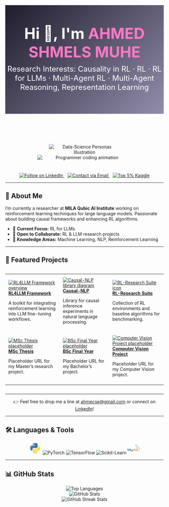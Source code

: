 <header>
  <!-- ====== Custom Banner ====== -->
  <section align="center" style="background: linear-gradient(135deg, #1f1c2c, #928dab); padding: 60px 0; color: #fff;">
    <h1 style="font-size: 3rem; margin: 0;">Hi 👋, I'm <span style="color: #ff79c6;">AHMED SHMELS MUHE</span></h1>
    <p style="font-size: 1.5rem; margin: 10px 0;">
  Research Interests: Causality in RL · RL · RL for LLMs · Multi-Agent RL · Multi-Agent Reasoning, Representation Learning
</p>

  </section>
</header>

<main>
  <!-- ====== Header & GIF ====== -->
  <div align="center" style="display: flex; align-items: center; justify-content: space-around; padding: 40px 0; flex-wrap: wrap;">
    <img src="https://www.arangodb.com/wp-content/uploads/2022/04/Data-Science-Personas-icons.png" alt="Data-Science Personas Illustration" style="max-width: 45%; height: auto;" />
    <img alt="Programmer coding animation" width="300" src="https://cdn.dribbble.com/users/1162077/screenshots/3848914/programmer.gif" />
  </div>

  <!-- ====== Connect & Follow ====== -->
  <section align="center">
    <a href="https://www.linkedin.com/in/ahmecse/" target="_blank" rel="noopener noreferrer">
      <img src="https://img.shields.io/badge/LinkedIn-Follow-blue?style=for-the-badge&logo=linkedin" alt="Follow on LinkedIn" />
    </a>
    <a href="mailto:ahmecse@gmail.com" target="_blank" rel="noopener noreferrer" style="margin-left: 10px;">
      <img src="https://img.shields.io/badge/Email-Contact-green?style=for-the-badge&logo=gmail" alt="Contact via Email" />
    </a>
    <a href="https://www.kaggle.com/ahmecse" target="_blank" rel="noopener noreferrer" style="margin-left: 10px;">
      <img src="https://img.shields.io/badge/Kaggle-Top%205%25-brightgreen?style=for-the-badge&logo=kaggle" alt="Top 5% Kaggle" />
    </a>
  </section>

  <hr />

  <!-- ====== About Me ====== -->
  <section>
    <h2>🔎 About Me</h2>
    <p>I’m currently a researcher at <strong>MILA Qubic AI Institute</strong> working on reinforcement learning techniques for large language models. Passionate about building causal frameworks and enhancing RL algorithms.</p>
    <ul>
      <li>🔭 <strong>Current Focus:</strong> RL for LLMs</li>
      <li>👯 <strong>Open to Collaborate:</strong> RL &amp; LLM research projects</li>
      <li>💬 <strong>Knowledge Areas:</strong> Machine Learning, NLP, Reinforcement Learning</li>
    </ul>
  </section>

  <hr />

  <!-- ====== Featured Projects ====== -->
  <section>
    <h2>🚀 Featured Projects</h2>
    <div style="overflow-x:auto;">
      <table>
        <tr>
          <td class="project-card">
            <a href="https://github.com/ahmecse/RL4LLM" target="_blank" rel="noopener noreferrer">
              <img src="https://raw.githubusercontent.com/ahmecse/RL4LLM/main/docs/overview.png" alt="RL4LLM Framework overview" width="100" />
              <br /><strong>RL4LLM Framework</strong>
            </a>
            <p>A toolkit for integrating reinforcement learning into LLM fine-tuning workflows.</p>
          </td>
          <td class="project-card">
            <a href="https://github.com/ahmecse/causal-nlp" target="_blank" rel="noopener noreferrer">
              <img src="https://raw.githubusercontent.com/ahmecse/causal-nlp/master/assets/diagram.png" alt="Causal-NLP library diagram" width="100" />
              <br /><strong>Causal-NLP</strong>
            </a>
            <p>Library for causal inference experiments in natural language processing.</p>
          </td>
          <td class="project-card">
            <a href="https://github.com/ahmecse/rl-research" target="_blank" rel="noopener noreferrer">
              <img src="https://raw.githubusercontent.com/ahmecse/rl-research/main/assets/rl.png" alt="RL-Research Suite icon" width="100" />
              <br /><strong>RL-Research Suite</strong>
            </a>
            <p>Collection of RL environments and baseline algorithms for benchmarking.</p>
          </td>
        </tr>
        <tr>
          <td class="project-card">
            <a href="#" target="_blank" rel="noopener noreferrer">
              <img src="https://via.placeholder.com/100?text=MSc+Project" alt="MSc Thesis placeholder" width="100" />
              <br /><strong>MSc Thesis</strong>
            </a>
            <p>Placeholder URL for my Master’s research project.</p>
          </td>
          <td class="project-card">
            <a href="#" target="_blank" rel="noopener noreferrer">
              <img src="https://via.placeholder.com/100?text=BSc+Project" alt="BSc Final Year placeholder" width="100" />
              <br /><strong>BSc Final Year</strong>
            </a>
            <p>Placeholder URL for my Bachelor’s project.</p>
          </td>
          <td class="project-card">
            <a href="#" target="_blank" rel="noopener noreferrer">
              <img src="https://via.placeholder.com/100?text=CV+Project" alt="Computer Vision Project placeholder" width="100" />
              <br /><strong>Computer Vision Project</strong>
            </a>
            <p>Placeholder URL for my Computer Vision project.</p>
          </td>
        </tr>
      </table>
    </div>
  </section>

  <hr />

  <!-- ====== Call to Action ====== -->
  <section align="center">
    <p>👉 Feel free to drop me a line at <a href="mailto:ahmecse@gmail.com">ahmecse@gmail.com</a> or connect on <a href="https://linkedin.com/in/ahmecse" target="_blank" rel="noopener noreferrer">LinkedIn</a>!</p>
  </section>

  <hr />

  <!-- ====== Skills ====== -->
  <section>
    <h2>🛠️ Languages &amp; Tools</h2>
    <p align="center">
      <img src="https://raw.githubusercontent.com/devicons/devicon/master/icons/python/python-original.svg" alt="Python" width="40" height="40" />
      <img src="https://www.vectorlogo.zone/logos/pytorch/pytorch-icon.svg" alt="PyTorch" width="40" height="40" />
      <img src="https://www.vectorlogo.zone/logos/tensorflow/tensorflow-icon.svg" alt="TensorFlow" width="40" height="40" />
      <img src="https://upload.wikimedia.org/wikipedia/commons/0/05/Scikit_learn_logo_small.svg" alt="Scikit-Learn" width="40" height="40" />
      <img src="https://raw.githubusercontent.com/devicons/devicon/master/icons/mysql/mysql-original-wordmark.svg" alt="MySQL" width="40" height="40" />
    </p>
  </section>

  <hr />

  <!-- ====== GitHub Stats ====== -->
  <section>
    <h2>📊 GitHub Stats</h2>
    <p align="center">
      <img src="https://github-readme-stats.vercel.app/api/top-langs?username=ahmecse&show_icons=true&locale=en&layout=compact" alt="Top Languages" />
      <br />
      <img src="https://github-readme-stats.vercel.app/api?username=ahmecse&show_icons=true&locale=en" alt="GitHub Stats" />
      <br />
      <img src="https://github-readme-streak-stats.herokuapp.com/?user=ahmecse" alt="GitHub Streak Stats" />
    </p>
  </section>
</main>

<footer>
  <!-- ====== Responsive CSS & Hover ====== -->
  <style>
    @media (max-width: 600px) {
      div[align="center"] { flex-direction: column; }
      div[align="center"] img { max-width: 80%; margin-bottom: 20px; }
    }
    .project-card { transition: transform 0.2s, box-shadow 0.2s; padding: 10px; }
    .project-card:hover { transform: scale(1.05); box-shadow: 0 4px 8px rgba(0,0,0,0.2); }
  </style>
</footer>
